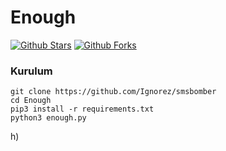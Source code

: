 # Enough

[![Github Stars](https://img.shields.io/github/stars/Ignorez/smsbomber)]()
[![Github Forks](https://img.shields.io/github/forks/Ignorez/smsbomber)]()

### Kurulum

```console
git clone https://github.com/Ignorez/smsbomber
cd Enough
pip3 install -r requirements.txt
python3 enough.py
```
h)
